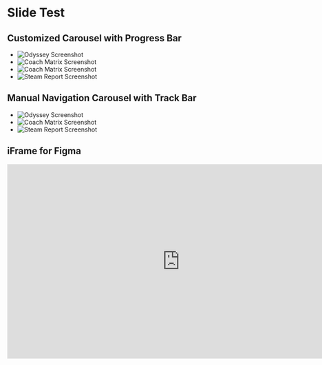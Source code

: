 # Slide Test

## Customized Carousel with Progress Bar

<section class="splide" id="main-carousel" aria-label="Project Screenshots with Progress Bar">
  <div class="splide__track">
    <ul class="splide__list">
      <li class="splide__slide">
        <img src="/docs/screenshots/odyssey.png" alt="Odyssey Screenshot">
      </li>
      <li class="splide__slide">
        <img src="/docs/screenshots/coachmatrix.png" alt="Coach Matrix Screenshot">
      </li>
      <li class="splide__slide">
        <img src="/docs/screenshots/coachmatrix-v2.png" alt="Coach Matrix Screenshot">
      </li>
      <li class="splide__slide">
        <img src="/docs/screenshots/steamreport-v2-A.png" alt="Steam Report Screenshot">
      </li>
    </ul>
  </div>

  <div class="splide__progress">
    <div class="splide__progress__bar">
    </div>
  </div>
</section>

<!-- <section class="splide" id="thumbnail-carousel" aria-label="Thumbnails">
  <div class="splide__track">
    <ul class="splide__list">
      <li class="splide__slide">
        <img src="/docs/screenshots/odyssey.png" alt="Thumbnail 1">
      </li>
      <li class="splide__slide">
        <img src="/docs/screenshots/coachmatrix.png" alt="Thumbnail 2">
      </li>
      <li class="splide__slide">
        <img src="/docs/screenshots/steamreport-v2-A.png" alt="Thumbnail 3">
      </li>
    </ul>
  </div>
</section>  -->


## Manual Navigation Carousel with Track Bar

<section class="splide" id="manual-carousel" aria-label="Manual Navigation Carousel">
  <div class="splide__track">
    <ul class="splide__list">
      <li class="splide__slide">
        <img src="/docs/screenshots/odyssey.png" alt="Odyssey Screenshot">
      </li>
      <li class="splide__slide">
        <img src="/docs/screenshots/coachmatrix.png" alt="Coach Matrix Screenshot">
      </li>
      <li class="splide__slide">
        <img src="/docs/screenshots/steamreport-v2-A.png" alt="Steam Report Screenshot">
      </li>
    </ul>
  </div>

  <!-- Add the custom progress bar element -->
  <div class="my-carousel-progress">
    <div class="my-carousel-progress-bar"></div>
  </div>
</section>

## iFrame for Figma

<iframe style="border: 1px solid rgba(0, 0, 0, 0.1);" width="800" height="450" src="https://embed.figma.com/design/E9mOo72sSEqIjSplAMipFE/Odyssey?node-id=0-1&embed-host=share" allowfullscreen></iframe>